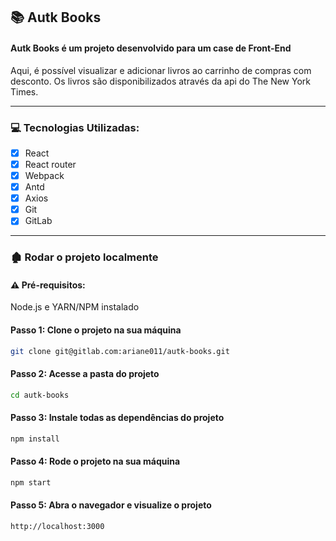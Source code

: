 ## :books: Autk Books

#### Autk Books é um projeto desenvolvido para um case de Front-End

Aqui, é possível visualizar e adicionar livros ao carrinho de compras com desconto. Os livros são disponibilizados através da api do The New York Times.

---

### 💻 Tecnologias Utilizadas:

- [x] React
- [x] React router
- [x] Webpack
- [x] Antd
- [x] Axios
- [x] Git
- [x] GitLab

---

### 🏚️ Rodar o projeto localmente

#### ⚠️ Pré-requisitos:

Node.js e YARN/NPM instalado

#### Passo 1: Clone o projeto na sua máquina

```sh
git clone git@gitlab.com:ariane011/autk-books.git
```

#### Passo 2: Acesse a pasta do projeto

```sh
cd autk-books
```

#### Passo 3: Instale todas as dependências do projeto

```sh
npm install
```

#### Passo 4: Rode o projeto na sua máquina

```sh
npm start
```

#### Passo 5: Abra o navegador e visualize o projeto

```sh
http://localhost:3000
```
